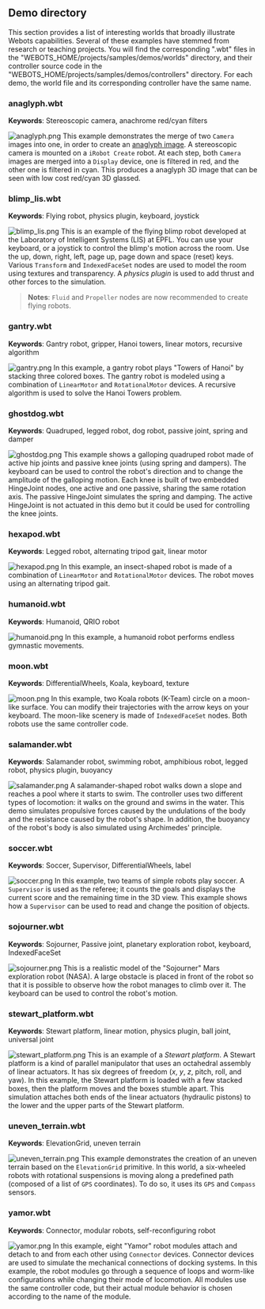 ## Demo directory

This section provides a list of interesting worlds that broadly illustrate Webots capabilities.
Several of these examples have stemmed from research or teaching projects.
You will find the corresponding ".wbt" files in the "WEBOTS\_HOME/projects/samples/demos/worlds" directory, and their controller source code in the "WEBOTS\_HOME/projects/samples/demos/controllers" directory.
For each demo, the world file and its corresponding controller have the same name.

### anaglyph.wbt

**Keywords**: Stereoscopic camera, anachrome red/cyan filters

![anaglyph.png](images/anaglyph.png) This example demonstrates the merge of two `Camera` images into one, in order to create an [anaglyph image](https://en.wikipedia.org/wiki/Anaglyph_3D).
A stereoscopic camera is mounted on a `iRobot Create` robot.
At each step, both `Camera` images are merged into a `Display` device, one is filtered in red, and the other one is filtered in cyan.
This produces a anaglyph 3D image that can be seen with low cost red/cyan 3D glassed.

### blimp\_lis.wbt

**Keywords**: Flying robot, physics plugin, keyboard, joystick

![blimp_lis.png](images/blimp_lis.png) This is an example of the flying blimp robot developed at the Laboratory of Intelligent Systems (LIS) at EPFL.
You can use your keyboard, or a joystick to control the blimp's motion across the room.
Use the up, down, right, left, page up, page down and space (reset) keys.
Various `Transform` and `IndexedFaceSet` nodes are used to model the room using textures and transparency.
A *physics plugin* is used to add thrust and other forces to the simulation.

> **Notes**:
`Fluid` and `Propeller` nodes are now recommended to create flying robots.

### gantry.wbt

**Keywords**: Gantry robot, gripper, Hanoi towers, linear motors, recursive algorithm

![gantry.png](images/gantry.png) In this example, a gantry robot plays "Towers of Hanoi" by stacking three colored boxes.
The gantry robot is modeled using a combination of `LinearMotor` and `RotationalMotor` devices.
A recursive algorithm is used to solve the Hanoi Towers problem.

### ghostdog.wbt

**Keywords**: Quadruped, legged robot, dog robot, passive joint, spring and damper

![ghostdog.png](images/ghostdog.png) This example shows a galloping quadruped robot made of active hip joints and passive knee joints (using spring and dampers).
The keyboard can be used to control the robot's direction and to change the amplitude of the galloping motion.
Each knee is built of two embedded HingeJoint nodes, one active and one passive, sharing the same rotation axis.
The passive HingeJoint simulates the spring and damping.
The active HingeJoint is not actuated in this demo but it could be used for controlling the knee joints.

### hexapod.wbt

**Keywords**: Legged robot, alternating tripod gait, linear motor

![hexapod.png](images/hexapod.png) In this example, an insect-shaped robot is made of a combination of `LinearMotor` and `RotationalMotor` devices.
The robot moves using an alternating tripod gait.

### humanoid.wbt

**Keywords**: Humanoid, QRIO robot

![humanoid.png](images/humanoid.png) In this example, a humanoid robot performs endless gymnastic movements.

### moon.wbt

**Keywords**: DifferentialWheels, Koala, keyboard, texture

![moon.png](images/moon.png) In this example, two Koala robots (K-Team) circle on a moon-like surface.
You can modify their trajectories with the arrow keys on your keyboard.
The moon-like scenery is made of `IndexedFaceSet` nodes.
Both robots use the same controller code.

### salamander.wbt

**Keywords**: Salamander robot, swimming robot, amphibious robot, legged robot, physics plugin, buoyancy

![salamander.png](images/salamander.png) A salamander-shaped robot walks down a slope and reaches a pool where it starts to swim.
The controller uses two different types of locomotion: it walks on the ground and swims in the water.
This demo simulates propulsive forces caused by the undulations of the body and the resistance caused by the robot's shape.
In addition, the buoyancy of the robot's body is also simulated using Archimedes' principle.

### soccer.wbt

**Keywords**: Soccer, Supervisor, DifferentialWheels, label

![soccer.png](images/soccer.png) In this example, two teams of simple robots play soccer.
A `Supervisor` is used as the referee; it counts the goals and displays the current score and the remaining time in the 3D view.
This example shows how a `Supervisor` can be used to read and change the position of objects.

### sojourner.wbt

**Keywords**: Sojourner, Passive joint, planetary exploration robot, keyboard, IndexedFaceSet

![sojourner.png](images/sojourner.png) This is a realistic model of the "Sojourner" Mars exploration robot (NASA).
A large obstacle is placed in front of the robot so that it is possible to observe how the robot manages to climb over it.
The keyboard can be used to control the robot's motion.

### stewart\_platform.wbt

**Keywords**: Stewart platform, linear motion, physics plugin, ball joint, universal joint

![stewart_platform.png](images/stewart_platform.png) This is an example of a *Stewart platform*.
A Stewart platform is a kind of parallel manipulator that uses an octahedral assembly of linear actuators.
It has six degrees of freedom (*x*, *y*, *z*, pitch, roll, and yaw).
In this example, the Stewart platform is loaded with a few stacked boxes, then the platform moves and the boxes stumble apart.
This simulation attaches both ends of the linear actuators (hydraulic pistons) to the lower and the upper parts of the Stewart platform.

### uneven\_terrain.wbt

**Keywords**: ElevationGrid, uneven terrain

![uneven_terrain.png](images/uneven_terrain.png) This example demonstrates the creation of an uneven terrain based on the `ElevationGrid` primitive.
In this world, a six-wheeled robots with rotational suspensions is moving along a predefined path (composed of a list of `GPS` coordinates).
To do so, it uses its `GPS` and `Compass` sensors.

### yamor.wbt

**Keywords**: Connector, modular robots, self-reconfiguring robot

![yamor.png](images/yamor.png) In this example, eight "Yamor" robot modules attach and detach to and from each other using `Connector` devices.
Connector devices are used to simulate the mechanical connections of docking systems.
In this example, the robot modules go through a sequence of loops and worm-like configurations while changing their mode of locomotion.
All modules use the same controller code, but their actual module behavior is chosen according to the name of the module.
